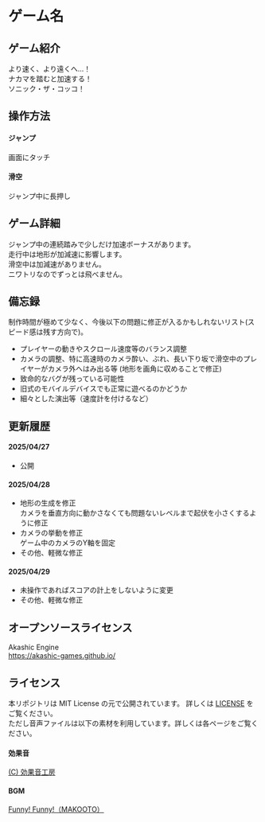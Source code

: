 # ゲーム名
## ゲーム紹介
より速く、より遠くへ...！  
ナカマを踏むと加速する！  
ソニック・ザ・コッコ！  

## 操作方法
#### ジャンプ  
  画面にタッチ
#### 滑空  
  ジャンプ中に長押し

## ゲーム詳細
ジャンプ中の連続踏みで少しだけ加速ボーナスがあります。  
走行中は地形が加減速に影響します。  
滑空中は加減速がありません。  
ニワトリなのでずっとは飛べません。

## 備忘録
制作時間が極めて少なく、今後以下の問題に修正が入るかもしれないリスト(スピード感は残す方向で)。
- プレイヤーの動きやスクロール速度等のバランス調整
- カメラの調整、特に高速時のカメラ酔い、ぶれ、長い下り坂で滑空中のプレイヤーがカメラ外へはみ出る等 (地形を画角に収めることで修正)
- 致命的なバグが残っている可能性
- 旧式のモバイルデバイスでも正常に遊べるのかどうか
- 細々とした演出等（速度計を付けるなど）

## 更新履歴
#### 2025/04/27
- 公開
#### 2025/04/28
- 地形の生成を修正  
カメラを垂直方向に動かさなくても問題ないレベルまで起伏を小さくするように修正
- カメラの挙動を修正  
ゲーム中のカメラのY軸を固定
- その他、軽微な修正
#### 2025/04/29
- 未操作であればスコアの計上をしないように変更
- その他、軽微な修正

## オープンソースライセンス
Akashic Engine  
https://akashic-games.github.io/  

## ライセンス
本リポジトリは MIT License の元で公開されています。 詳しくは [LICENSE](/LICENSE) をご覧ください。  
ただし音声ファイルは以下の素材を利用しています。詳しくは各ページをご覧ください。  

#### 効果音
[(C) 効果音工房](https://umipla.com/%E5%88%A9%E7%94%A8%E8%A6%8F%E7%B4%84)

#### BGM
[Funny! Funny!（MAKOOTO）](https://commons.nicovideo.jp/works/nc182381)
